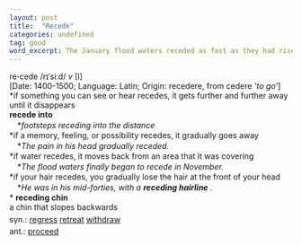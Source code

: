```yaml
---
layout: post
title:  "Recede"
categories: undefined
tag: good
word_excerpt: The January flood waters receded as fast as they had risen.
---
```

<DIV style="MARGIN: 0px 0px 5px">re<B>·</B>cede /rɪˈsiːd/ <I>v</I> [I] <BR>[Date: 1400-1500; Language: Latin; Origin: recedere, from cedere <I>'to go'</I>]<BR>*if something you can see or hear recedes, it gets further and further away until it disappears<BR><B>recede into</B><BR>　*<I>footsteps receding into the distance</I><BR>*if a memory, feeling, or possibility recedes, it gradually goes away<BR>　*<I>The pain in his head gradually receded.</I><BR>*if water recedes, it moves back from an area that it was covering<BR>　*<I>The flood waters finally began to recede in November.</I><BR>*if your hair recedes, you gradually lose the hair at the front of your head<BR>　*<I>He was in his mid-forties, with a <B>receding hairline</B> .</I><BR>* <B>receding chin</B><BR>a chin that slopes backwards</DIV>
<DIV style="MARGIN: 0px 0px 5px">
<DIV style="MARGIN: 4px 0px">syn.: <A href="{{ site.baseurl }}/regress"><U>regress</U></A> <A href="{{ site.baseurl }}/retreat"><U>retreat</U></A> <A href="{{ site.baseurl }}/withdraw"><U>withdraw</U></A></DIV>
<DIV style="MARGIN: 4px 0px">ant.: <A href="{{ site.baseurl }}/proceed"><U>proceed</U></A></DIV></DIV>
